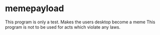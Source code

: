 # memepayload
This program is only a test.
Makes the users desktop become a meme
This program is not to be used for acts which violate any laws.
